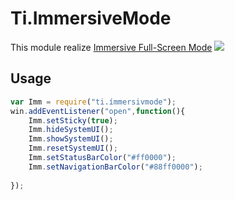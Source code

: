 # Ti.ImmersiveMode

This module realize [Immersive Full-Screen Mode](https://developer.android.com/training/system-ui/immersive.html)
<img src="https://developer.android.com/images/training/imm-states.png" />    
  
## Usage

```javascript
var Imm = require("ti.ímmersivmode");
win.addEventListener("open",function(){
	Imm.setSticky(true);
	Imm.hideSystemUI();
	Imm.showSystemUI();
	Imm.resetSystemUI();
	Imm.setStatusBarColor("#ff0000");
	Imm.setNavigationBarColor("#88ff0000");
	
});
```